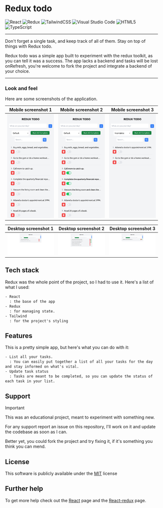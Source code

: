 # Redux todo

![React](https://img.shields.io/badge/react-%2320232a.svg?style=for-the-badge&logo=react&logoColor=%2361DAFB) ![Redux](https://img.shields.io/badge/redux-%23593d88.svg?style=for-the-badge&logo=redux&logoColor=white) ![TailwindCSS](https://img.shields.io/badge/tailwindcss-%2338B2AC.svg?style=for-the-badge&logo=tailwind-css&logoColor=white) ![Visual Studio Code](https://img.shields.io/badge/Visual%20Studio%20Code-0078d7.svg?style=for-the-badge&logo=visual-studio-code&logoColor=white) ![HTML5](https://img.shields.io/badge/html5-%23E34F26.svg?style=for-the-badge&logo=html5&logoColor=white) ![TypeScript](https://img.shields.io/badge/typescript-%23007ACC.svg?style=for-the-badge&logo=typescript&logoColor=white)

---

Don't forget a single task, and keep track of all of them. Stay on top of things with Redux todo. 

Redux todo was a simple app built to experiment with the redux toolkit, as you can tell it was a success. The app lacks a backend and tasks will be lost onRefresh,
you're welcome to fork the project and integrate a backend of your choice.

---

### Look and feel

Here are some screenshots of the application.

|                                Mobile screenshot 1                              |                                       Mobile screenshot 2                                  |  Mobile screenshot 3 |
|:-------------------------------------------------------------------------------------:|:---------------------------------------------------------------------------------------------:|:----------------------------:|
| ![screenshot one](https://github.com/kennjr/redux-todo/blob/main/public/screenshots/mobile_screenshot_1.png?raw=true) | ![screenshot two](https://github.com/kennjr/redux-todo/blob/main/public/screenshots/mobile_screenshot_2.png?raw=true) | ![screenshot three](https://github.com/kennjr/redux-todo/blob/main/public/screenshots/mobile_screenshot_3.png?raw=true)|

|                                Desktop screenshot 1                        |                                       Desktop screenshot 2                                    |  Desktop screenshot 3 |
|:-------------------------------------------------------------------------------------:|:-----------------------------------------------------------------------------------------------------------:|:-------------------------------:|
| ![screenshot one](https://github.com/kennjr/redux-todo/blob/main/public/screenshots/desktop_screenshot_1.png?raw=true) | ![screenshot two](https://github.com/kennjr/redux-todo/blob/main/public/screenshots/desktop_screenshot_2.png?raw=true) | ![screenshot three](https://github.com/kennjr/redux-todo/blob/main/public/screenshots/desktop_screenshot_3.png?raw=true)|



## Tech stack

Redux was the whole point of the project, so I had to use it. Here's a list of what I used:

    - React
      : the base of the app
    - Redux
      : for managing state.
    - Tailwind
      : for the project's styling

  
## Features

This is a pretty simple app, but here's what you can do with it:

    - List all your tasks.
      : You can easily put together a list of all your tasks for the day and stay informed on what's vital.
    - Update task status
      : Tasks are meant to be completed, so you can update the status of each task in your list.
  
  
## Support
> [!IMPORTANT]
> This was an educational project, meant to experiment with something new.

For any support report an issue on this repository, I'll work on it and update the codebase as soon as I can.

Better yet, you could fork the project and try fixing it, if it's something you think you can mend.  

  
## License
This software is publicly available under the [MIT](LICENSE) license


## Further help

To get more help check out the [React](https://react.dev) page and the [React-redux](https://react-redux.js.org/) page.
